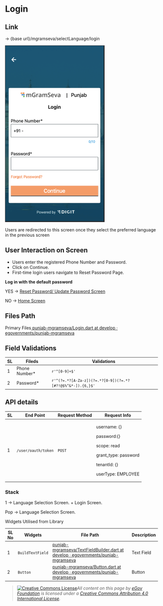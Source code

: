 # Login

## **Link**

→ {base url}/mgramseva/selectLanguage/login

![](<../../../../.gitbook/assets/image (67).png>)

Users are redirected to this screen once they select the preferred language in the previous screen

## **User Interaction on Screen**

* Users enter the registered Phone Number and Password.
* Click on Continue.
* First-time login users navigate to Reset Password Page.

**Log in with the default password**

YES → [Reset Password/ Update Password Screen](https://digit-discuss.atlassian.net/wiki/spaces/DD/pages/1922662535)

NO → [Home Screen](https://digit-discuss.atlassian.net/wiki/spaces/DD/pages/1923416085)

## **Files Path**

Primary Files[ <img src="https://github.com/fluidicon.png" alt="" data-size="line">punjab-mgramseva/Login.dart at develop · egovernments/punjab-mgramseva](https://github.com/egovernments/punjab-mgramseva/blob/develop/frontend/mgramseva/lib/screeens/Login/Login.dart)

## **Field Validations**

| **SL** | **Fileds**     | **Validations**                                            |
| ------ | -------------- | ---------------------------------------------------------- |
| 1      | Phone Number\* | `r'^[0-9]+$'`                                              |
| 2      | Password\*     | `r'^(?=.*?[A-Za-z])(?=.*?[0-9])(?=.*?[#?!@$%^&*-]).{6,}$'` |

## API details

| **SL** | **End Point**       | **Request Method** | **Request Info**                                                                                                               |
| ------ | ------------------- | ------------------ | ------------------------------------------------------------------------------------------------------------------------------ |
| 1      | `/user/oauth/token` | `POST`             | <p>username: {}</p><p>password:{}</p><p>scope: read</p><p>grant_type: password</p><p>tenantId: {}</p><p>userType: EMPLOYEE</p> |

### **Stack**

1 → Language Selection Screen. + Login Screen.

Pop → Language Selection Screen.

Widgets Utilised from Library

| **SL No** | **Widgets**      | **File Path**                                                                                                                                                                                                                                                               | **Description** |
| --------- | ---------------- | --------------------------------------------------------------------------------------------------------------------------------------------------------------------------------------------------------------------------------------------------------------------------- | --------------- |
| 1         | `BuildTextField` | [<img src="https://github.com/fluidicon.png" alt="" data-size="line">punjab-mgramseva/TextFieldBuilder.dart at develop · egovernments/punjab-mgramseva](https://github.com/egovernments/punjab-mgramseva/blob/develop/frontend/mgramseva/lib/widgets/TextFieldBuilder.dart) | Text Field      |
| 2         | `Button`         | [<img src="https://github.com/fluidicon.png" alt="" data-size="line">punjab-mgramseva/Button.dart at develop · egovernments/punjab-mgramseva](https://github.com/egovernments/punjab-mgramseva/blob/develop/frontend/mgramseva/lib/widgets/Button.dart)                     | Button          |

> [![Creative Commons License](https://i.creativecommons.org/l/by/4.0/80x15.png)_​_](http://creativecommons.org/licenses/by/4.0/)_All content on this page by_ [_eGov Foundation_](https://egov.org.in/) _is licensed under a_ [_Creative Commons Attribution 4.0 International License_](http://creativecommons.org/licenses/by/4.0/)_._
